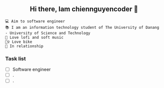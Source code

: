 <h2 align = "center">Hi there, Iam chiennguyencoder 👋 
  <br>
</h3>

<!--
**chiennguyencoder/chiennguyencoder** is a ✨ _special_ ✨ repository because its `README.md` (this file) appears on your GitHub profile.
-->
```
💻 Aim to software engineer
📚 I am an information technology student of The University of Danang - University of Science and Technology
🎵 Love lofi and soft music
🚴‍♀️ Love bike 
💖 In relationship
```

### Task list

- [ ] Software engineer
- [ ] .
- [ ] .
